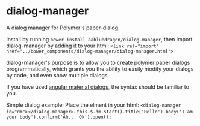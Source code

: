 # dialog-manager
A dialog manager for Polymer's paper-dialog.

Install by running
`bower install aabluedragon/dialog-manager`, then import dialog-manager by adding it to your html:
`<link rel="import" href="../bower_components/dialog-manager/dialog-manager.html">`

dialog-manager's purpose is to allow you to create polymer paper dialogs programmatically, which grants you the ability to easily modify your dialogs by code, and even show multiple dialogs.

If you have used [angular material dialogs](https://material.angularjs.org/latest/#/demo/material.components.dialog), the syntax should be familiar to you.

Simple dialog example:
Place the elment in your html: `<dialog-manager id="dm"></dialog-manager>`.
`this.$.dm.start().title('Hello').body('I am your body').confirm('Ah... Ok').open();`


